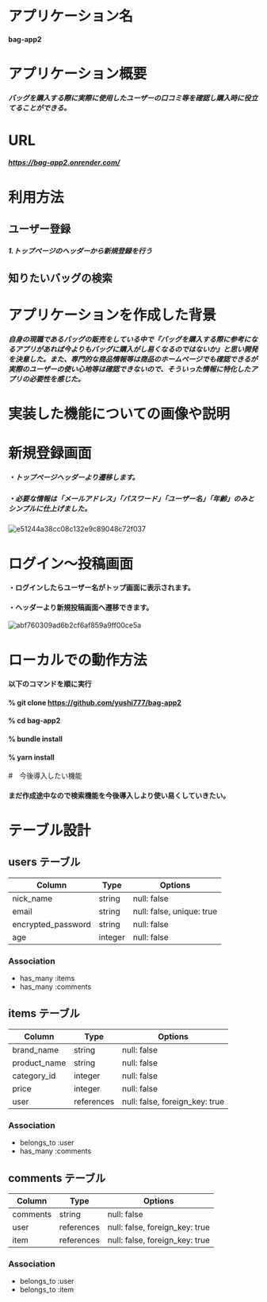 # アプリケーション名
#### bag-app2

# アプリケーション概要
##### バッグを購入する際に実際に使用したユーザーの口コミ等を確認し購入時に役立てることができる。

# URL
##### https://bag-app2.onrender.com/

# 利用方法
## ユーザー登録
##### 1.トップページのヘッダーから新規登録を行う
## 知りたいバッグの検索

# アプリケーションを作成した背景
##### 自身の現職であるバッグの販売をしている中で『バッグを購入する際に参考になるアプリがあれば今よりもバッグに購入がし易くなるのではないか』と思い開発を決意した。また、専門的な商品情報等は商品のホームページでも確認できるが実際のユーザーの使い心地等は確認できないので、そういった情報に特化したアプリの必要性を感じた。

# 実装した機能についての画像や説明

# 新規登録画面
##### ・トップページヘッダーより遷移します。

##### ・必要な情報は「メールアドレス」「パスワード」「ユーザー名」「年齢」のみとシンプルに仕上げました。

![e51244a38cc08c132e9c89048c72f037](https://user-images.githubusercontent.com/117723475/236440592-5eb1dfb8-54c7-4ed1-a984-0420df553c48.gif)

# ログイン〜投稿画面
#### ・ログインしたらユーザー名がトップ画面に表示されます。

#### ・ヘッダーより新規投稿画面へ遷移できます。

![abf760309ad6b2cf6af859a9ff00ce5a](https://user-images.githubusercontent.com/117723475/236442018-1e95710a-feab-4f99-88c4-8e7532b96aa5.gif)

# ローカルでの動作方法

#### 以下のコマンドを順に実行
#### % git clone https://github.com/yushi777/bag-app2
#### % cd bag-app2
#### % bundle install
#### % yarn install

#　今後導入したい機能
#### まだ作成途中なので検索機能を今後導入しより使い易くしていきたい。



# テーブル設計

## users テーブル

| Column             | Type    | Options                   |
| ------------------ | ------- | ------------------------- |
| nick_name          | string  | null: false               |
| email              | string  | null: false, unique: true |
| encrypted_password | string  | null: false               |
| age                | integer | null: false               |

### Association

- has_many :items
- has_many :comments

## items テーブル

| Column       | Type       | Options                        |
| ------------ | ---------- | ------------------------------ |
| brand_name   | string     | null: false                    |
| product_name | string     | null: false                    |
| category_id  | integer    | null: false                    |
| price        | integer    | null: false                    |
| user         | references | null: false, foreign_key: true |

### Association

- belongs_to :user
- has_many :comments

## comments テーブル

| Column   | Type       | Options                        |
| -------- | ---------- | ------------------------------ |
| comments | string     | null: false                    |
| user     | references | null: false, foreign_key: true |
| item     | references | null: false, foreign_key: true |

### Association

- belongs_to :user
- belongs_to :item

